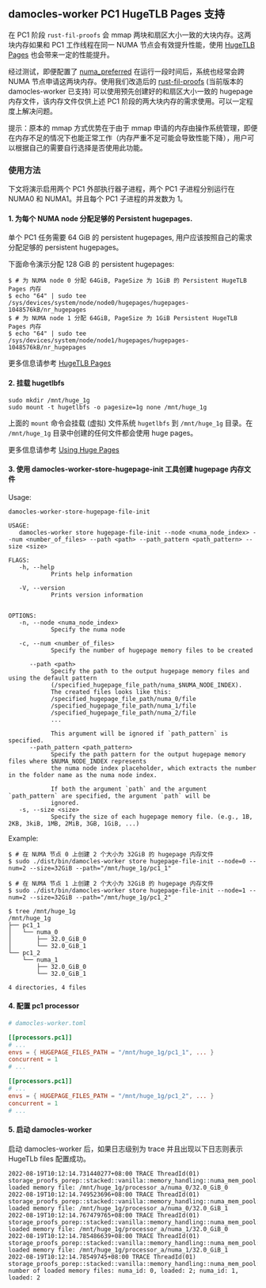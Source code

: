 ## damocles-worker PC1 HugeTLB Pages 支持
在 PC1 阶段 `rust-fil-proofs` 会 mmap 两块和扇区大小一致的大块内存。这两块内存如果和 PC1 工作线程在同一 NUMA 节点会有效提升性能，使用 [HugeTLB Pages](https://www.kernel.org/doc/html/v5.16/admin-guide/mm/hugetlbpage.html) 也会带来一定的性能提升。


经过测试，即便配置了 [numa_preferred](./03.damocles-worker%E7%9A%84%E9%85%8D%E7%BD%AE%E8%A7%A3%E6%9E%90.md#processorsstage_name) 在运行一段时间后，系统也经常会跨 NUMA 节点申请这两块内存。使用我们改造后的 [rust-fil-proofs](https://github.com/ipfs-force-community/rust-fil-proofs/tree/force/master_v12.0.0) (当前版本的 damocles-worker 已支持) 可以使用预先创建好的和扇区大小一致的 hugepage 内存文件，该内存文件仅供上述 PC1 阶段的两大块内存的需求使用。可以一定程度上解决问题。

提示：原本的 mmap 方式优势在于由于 mmap 申请的内存由操作系统管理，即便在内存不足的情况下也能正常工作（内存严重不足可能会导致性能下降），用户可以根据自己的需要自行选择是否使用此功能。

### 使用方法

下文将演示启用两个 PC1 外部执行器子进程，两个 PC1 子进程分别运行在 NUMA0 和 NUMA1。并且每个 PC1 子进程的并发数为 1。

#### 1. 为每个 NUMA node 分配足够的 Persistent hugepages.
单个 PC1 任务需要 64 GiB 的 persistent hugepages, 用户应该按照自己的需求分配足够的 persistent hugepages。

下面命令演示分配 128 GiB 的 persistent hugepages:
```shell
$ # 为 NUMA node 0 分配 64GiB, PageSize 为 1GiB 的 Persistent HugeTLB Pages 内存
$ echo "64" | sudo tee /sys/devices/system/node/node0/hugepages/hugepages-1048576kB/nr_hugepages
$ # 为 NUMA node 1 分配 64GiB, PageSize 为 1GiB Persistent HugeTLB Pages 内存
$ echo "64" | sudo tee /sys/devices/system/node/node1/hugepages/hugepages-1048576kB/nr_hugepages
```
更多信息请参考 [HugeTLB Pages](https://www.kernel.org/doc/html/v5.16/admin-guide/mm/hugetlbpage.html) 

#### 2. 挂载 hugetlbfs
```shell
sudo mkdir /mnt/huge_1g
sudo mount -t hugetlbfs -o pagesize=1g none /mnt/huge_1g
```
上面的 `mount` 命令会挂载 (虚拟) 文件系统 `hugetlbfs` 到 `/mnt/huge_1g` 目录。在 `/mnt/huge_1g` 目录中创建的任何文件都会使用 huge pages。

更多信息请参考 [Using Huge Pages](https://www.kernel.org/doc/html/v5.16/admin-guide/mm/hugetlbpage.html#using-huge-pages)

#### 3. 使用 damocles-worker-store-hugepage-init 工具创建 hugepage 内存文件
   
Usage:
```
damocles-worker-store-hugepage-file-init 

USAGE:
   damocles-worker store hugepage-file-init --node <numa_node_index> --num <number_of_files> --path <path> --path_pattern <path_pattern> --size <size>

FLAGS:
   -h, --help       
            Prints help information

   -V, --version    
            Prints version information


OPTIONS:
   -n, --node <numa_node_index>         
            Specify the numa node

   -c, --num <number_of_files>          
            Specify the number of hugepage memory files to be created

      --path <path>                    
            Specify the path to the output hugepage memory files and using the default pattern
            (/specified_hugepage_file_path/numa_$NUMA_NODE_INDEX).
            The created files looks like this:
            /specified_hugepage_file_path/numa_0/file
            /specified_hugepage_file_path/numa_1/file
            /specified_hugepage_file_path/numa_2/file
            ...
            
            This argument will be ignored if `path_pattern` is specified.
      --path_pattern <path_pattern>    
            Specify the path pattern for the output hugepage memory files where $NUMA_NODE_INDEX represents 
            the numa node index placeholder, which extracts the number in the folder name as the numa node index.
            
            If both the argument `path` and the argument `path_pattern` are specified, the argument `path` will be
            ignored.
   -s, --size <size>                    
            Specify the size of each hugepage memory file. (e.g., 1B, 2KB, 3kiB, 1MB, 2MiB, 3GB, 1GiB, ...)

```

Example:
```shell
$ # 在 NUMA 节点 0 上创建 2 个大小为 32GiB 的 hugepage 内存文件
$ sudo ./dist/bin/damocles-worker store hugepage-file-init --node=0 --num=2 --size=32GiB --path="/mnt/huge_1g/pc1_1"

$ # 在 NUMA 节点 1 上创建 2 个大小为 32GiB 的 hugepage 内存文件
$ sudo ./dist/bin/damocles-worker store hugepage-file-init --node=1 --num=2 --size=32GiB --path="/mnt/huge_1g/pc1_2"

$ tree /mnt/huge_1g
/mnt/huge_1g
├── pc1_1
│   └── numa_0
│       ├── 32.0_GiB_0
│       └── 32.0_GiB_1
└── pc1_2
    └── numa_1
        ├── 32.0_GiB_0
        └── 32.0_GiB_1

4 directories, 4 files
```

#### 4. 配置 pc1 processor
```toml
# damocles-worker.toml

[[processors.pc1]]
# ...
envs = { HUGEPAGE_FILES_PATH = "/mnt/huge_1g/pc1_1", ... }
concurrent = 1
# ...

[[processors.pc1]]
# ...
envs = { HUGEPAGE_FILES_PATH = "/mnt/huge_1g/pc1_2", ... }
concurrent = 1
# ...

```

#### 5. 启动 damocles-worker

启动 damocles-worker 后，如果日志级别为 trace 并且出现以下日志则表示 HugeTLb files 配置成功。
```
2022-08-19T10:12:14.731440277+08:00 TRACE ThreadId(01) storage_proofs_porep::stacked::vanilla::memory_handling::numa_mem_pool: loaded memory file: /mnt/huge_1g/processor_a/numa_0/32.0_GiB_0
2022-08-19T10:12:14.749523696+08:00 TRACE ThreadId(01) storage_proofs_porep::stacked::vanilla::memory_handling::numa_mem_pool: loaded memory file: /mnt/huge_1g/processor_a/numa_0/32.0_GiB_1
2022-08-19T10:12:14.767479765+08:00 TRACE ThreadId(01) storage_proofs_porep::stacked::vanilla::memory_handling::numa_mem_pool: loaded memory file: /mnt/huge_1g/processor_a/numa_1/32.0_GiB_0
2022-08-19T10:12:14.785486639+08:00 TRACE ThreadId(01) storage_proofs_porep::stacked::vanilla::memory_handling::numa_mem_pool: loaded memory file: /mnt/huge_1g/processor_a/numa_1/32.0_GiB_1
2022-08-19T10:12:14.78549745+08:00 TRACE ThreadId(01) storage_proofs_porep::stacked::vanilla::memory_handling::numa_mem_pool: number of loaded memory files: numa_id: 0, loaded: 2; numa_id: 1, loaded: 2
```

